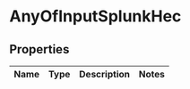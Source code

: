 # AnyOfInputSplunkHec

## Properties
Name | Type | Description | Notes
------------ | ------------- | ------------- | -------------
